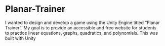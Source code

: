 # Planar-Trainer
I wanted to design and develop a game using the Unity Engine titled “Planar Trainer”. My goal is to provide an accessible and free website for students to practice linear equations, graphs, quadratics, and polynomials. This was built with Unity 
